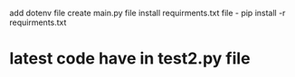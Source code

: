 add dotenv file
create main.py file
install requirments.txt file - pip install -r requirments.txt

# latest code have in test2.py file
